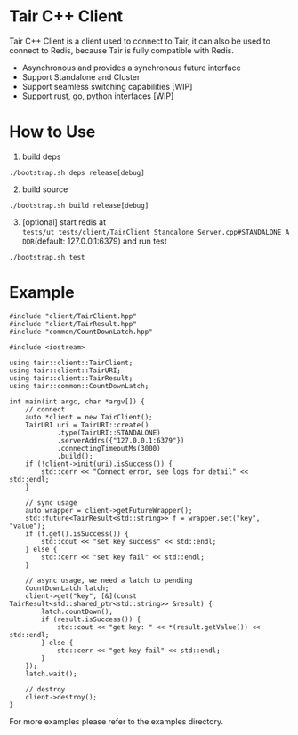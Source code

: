 # Tair C++ Client

Tair C++ Client is a client used to connect to Tair, it can also be used to connect to Redis, because Tair is fully compatible with Redis.

- Asynchronous and provides a synchronous future interface
- Support Standalone and Cluster
- Support seamless switching capabilities [WIP]
- Support rust, go, python interfaces [WIP]

# How to Use

1. build deps
```
./bootstrap.sh deps release[debug]
```

2. build source
```
./bootstrap.sh build release[debug]
```

3. [optional] start redis at `tests/ut_tests/client/TairClient_Standalone_Server.cpp#STANDALONE_ADDR`(default: 127.0.0.1:6379) and run test
```
./bootstrap.sh test
```

# Example
```
#include "client/TairClient.hpp"
#include "client/TairResult.hpp"
#include "common/CountDownLatch.hpp"

#include <iostream>

using tair::client::TairClient;
using tair::client::TairURI;
using tair::client::TairResult;
using tair::common::CountDownLatch;

int main(int argc, char *argv[]) {
    // connect
    auto *client = new TairClient();
    TairURI uri = TairURI::create()
            .type(TairURI::STANDALONE)
            .serverAddrs({"127.0.0.1:6379"})
            .connectingTimeoutMs(3000)
            .build();
    if (!client->init(uri).isSuccess()) {
        std::cerr << "Connect error, see logs for detail" << std::endl;
    }

    // sync usage
    auto wrapper = client->getFutureWrapper();
    std::future<TairResult<std::string>> f = wrapper.set("key", "value");
    if (f.get().isSuccess()) {
        std::cout << "set key success" << std::endl;
    } else {
        std::cerr << "set key fail" << std::endl;
    }

    // async usage, we need a latch to pending
    CountDownLatch latch;
    client->get("key", [&](const TairResult<std::shared_ptr<std::string>> &result) {
        latch.countDown();
        if (result.isSuccess()) {
            std::cout << "get key: " << *(result.getValue()) << std::endl;
        } else {
            std::cerr << "get key fail" << std::endl;
        }
    });
    latch.wait();
    
    // destroy
    client->destroy();
}
```
For more examples please refer to the examples directory.